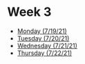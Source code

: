 # Week 3
- [Monday (7/19/21)](mon3.md)
- [Tuesday (7/20/21)](tues3.md)
- [Wednesday (7/21/21)](wed3.md)
- [Thursday (7/22/21)](thurs3.md)
